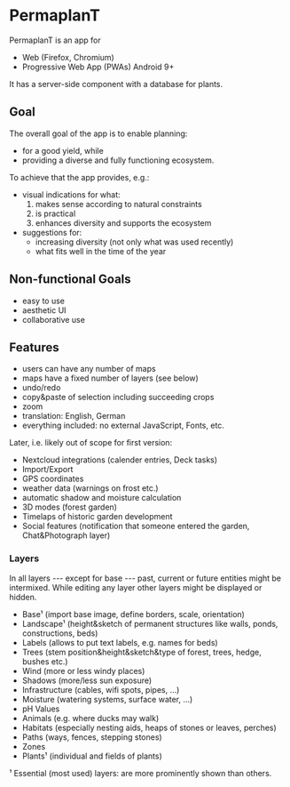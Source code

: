 # PermaplanT

PermaplanT is an app for

- Web (Firefox, Chromium)
- Progressive Web App (PWAs) Android 9+

It has a server-side component with a database for plants.

## Goal

The overall goal of the app is to enable planning:

- for a good yield, while
- providing a diverse and fully functioning ecosystem.

To achieve that the app provides, e.g.:

- visual indications for what:
  1. makes sense according to natural constraints
  2. is practical
  3. enhances diversity and supports the ecosystem
- suggestions for:
  - increasing diversity (not only what was used recently)
  - what fits well in the time of the year

## Non-functional Goals

- easy to use
- aesthetic UI
- collaborative use

## Features

- users can have any number of maps
- maps have a fixed number of layers (see below)
- undo/redo
- copy&paste of selection including succeeding crops
- zoom
- translation: English, German
- everything included: no external JavaScript, Fonts, etc.

Later, i.e. likely out of scope for first version:

- Nextcloud integrations (calender entries, Deck tasks)
- Import/Export
- GPS coordinates
- weather data (warnings on frost etc.)
- automatic shadow and moisture calculation
- 3D modes (forest garden)
- Timelaps of historic garden development
- Social features (notification that someone entered the garden, Chat&Photograph layer)

### Layers

In all layers --- except for base --- past, current or future entities might be intermixed.
While editing any layer other layers might be displayed or hidden.

- Base¹ (import base image, define borders, scale, orientation)
- Landscape¹ (height&sketch of permanent structures like walls, ponds, constructions, beds)
- Labels (allows to put text labels, e.g. names for beds)
- Trees (stem position&height&sketch&type of forest, trees, hedge, bushes etc.)
- Wind (more or less windy places)
- Shadows (more/less sun exposure)
- Infrastructure (cables, wifi spots, pipes, ...)
- Moisture (watering systems, surface water, ...)
- pH Values
- Animals (e.g. where ducks may walk)
- Habitats (especially nesting aids, heaps of stones or leaves, perches)
- Paths (ways, fences, stepping stones)
- Zones
- Plants¹ (individual and fields of plants)

¹ Essential (most used) layers: are more prominently shown than others.
